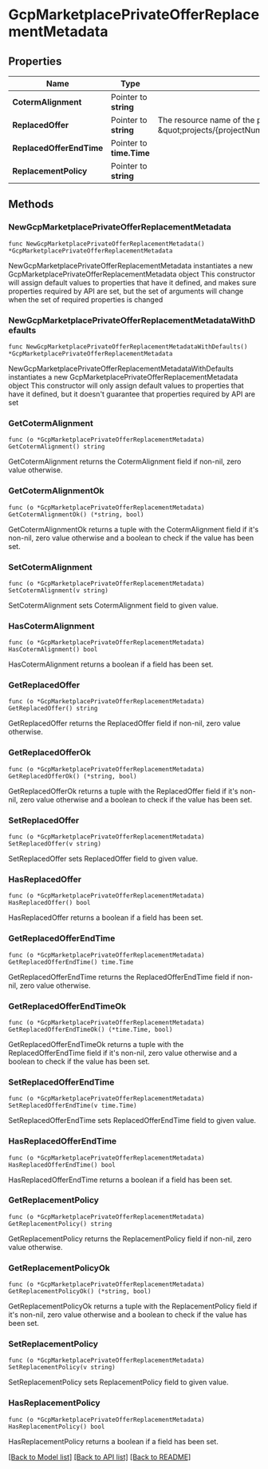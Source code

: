 # GcpMarketplacePrivateOfferReplacementMetadata

## Properties

Name | Type | Description | Notes
------------ | ------------- | ------------- | -------------
**CotermAlignment** | Pointer to **string** |  | [optional] 
**ReplacedOffer** | Pointer to **string** | The resource name of the private offer being replaced. in format of \&quot;projects/{projectNumber}/services/{productServiceName}/privateOffers/{privateOfferId}\&quot; | [optional] 
**ReplacedOfferEndTime** | Pointer to **time.Time** |  | [optional] 
**ReplacementPolicy** | Pointer to **string** |  | [optional] 

## Methods

### NewGcpMarketplacePrivateOfferReplacementMetadata

`func NewGcpMarketplacePrivateOfferReplacementMetadata() *GcpMarketplacePrivateOfferReplacementMetadata`

NewGcpMarketplacePrivateOfferReplacementMetadata instantiates a new GcpMarketplacePrivateOfferReplacementMetadata object
This constructor will assign default values to properties that have it defined,
and makes sure properties required by API are set, but the set of arguments
will change when the set of required properties is changed

### NewGcpMarketplacePrivateOfferReplacementMetadataWithDefaults

`func NewGcpMarketplacePrivateOfferReplacementMetadataWithDefaults() *GcpMarketplacePrivateOfferReplacementMetadata`

NewGcpMarketplacePrivateOfferReplacementMetadataWithDefaults instantiates a new GcpMarketplacePrivateOfferReplacementMetadata object
This constructor will only assign default values to properties that have it defined,
but it doesn't guarantee that properties required by API are set

### GetCotermAlignment

`func (o *GcpMarketplacePrivateOfferReplacementMetadata) GetCotermAlignment() string`

GetCotermAlignment returns the CotermAlignment field if non-nil, zero value otherwise.

### GetCotermAlignmentOk

`func (o *GcpMarketplacePrivateOfferReplacementMetadata) GetCotermAlignmentOk() (*string, bool)`

GetCotermAlignmentOk returns a tuple with the CotermAlignment field if it's non-nil, zero value otherwise
and a boolean to check if the value has been set.

### SetCotermAlignment

`func (o *GcpMarketplacePrivateOfferReplacementMetadata) SetCotermAlignment(v string)`

SetCotermAlignment sets CotermAlignment field to given value.

### HasCotermAlignment

`func (o *GcpMarketplacePrivateOfferReplacementMetadata) HasCotermAlignment() bool`

HasCotermAlignment returns a boolean if a field has been set.

### GetReplacedOffer

`func (o *GcpMarketplacePrivateOfferReplacementMetadata) GetReplacedOffer() string`

GetReplacedOffer returns the ReplacedOffer field if non-nil, zero value otherwise.

### GetReplacedOfferOk

`func (o *GcpMarketplacePrivateOfferReplacementMetadata) GetReplacedOfferOk() (*string, bool)`

GetReplacedOfferOk returns a tuple with the ReplacedOffer field if it's non-nil, zero value otherwise
and a boolean to check if the value has been set.

### SetReplacedOffer

`func (o *GcpMarketplacePrivateOfferReplacementMetadata) SetReplacedOffer(v string)`

SetReplacedOffer sets ReplacedOffer field to given value.

### HasReplacedOffer

`func (o *GcpMarketplacePrivateOfferReplacementMetadata) HasReplacedOffer() bool`

HasReplacedOffer returns a boolean if a field has been set.

### GetReplacedOfferEndTime

`func (o *GcpMarketplacePrivateOfferReplacementMetadata) GetReplacedOfferEndTime() time.Time`

GetReplacedOfferEndTime returns the ReplacedOfferEndTime field if non-nil, zero value otherwise.

### GetReplacedOfferEndTimeOk

`func (o *GcpMarketplacePrivateOfferReplacementMetadata) GetReplacedOfferEndTimeOk() (*time.Time, bool)`

GetReplacedOfferEndTimeOk returns a tuple with the ReplacedOfferEndTime field if it's non-nil, zero value otherwise
and a boolean to check if the value has been set.

### SetReplacedOfferEndTime

`func (o *GcpMarketplacePrivateOfferReplacementMetadata) SetReplacedOfferEndTime(v time.Time)`

SetReplacedOfferEndTime sets ReplacedOfferEndTime field to given value.

### HasReplacedOfferEndTime

`func (o *GcpMarketplacePrivateOfferReplacementMetadata) HasReplacedOfferEndTime() bool`

HasReplacedOfferEndTime returns a boolean if a field has been set.

### GetReplacementPolicy

`func (o *GcpMarketplacePrivateOfferReplacementMetadata) GetReplacementPolicy() string`

GetReplacementPolicy returns the ReplacementPolicy field if non-nil, zero value otherwise.

### GetReplacementPolicyOk

`func (o *GcpMarketplacePrivateOfferReplacementMetadata) GetReplacementPolicyOk() (*string, bool)`

GetReplacementPolicyOk returns a tuple with the ReplacementPolicy field if it's non-nil, zero value otherwise
and a boolean to check if the value has been set.

### SetReplacementPolicy

`func (o *GcpMarketplacePrivateOfferReplacementMetadata) SetReplacementPolicy(v string)`

SetReplacementPolicy sets ReplacementPolicy field to given value.

### HasReplacementPolicy

`func (o *GcpMarketplacePrivateOfferReplacementMetadata) HasReplacementPolicy() bool`

HasReplacementPolicy returns a boolean if a field has been set.


[[Back to Model list]](../README.md#documentation-for-models) [[Back to API list]](../README.md#documentation-for-api-endpoints) [[Back to README]](../README.md)


